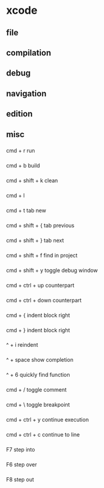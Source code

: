 # xcode

## file

## compilation

## debug

## navigation

## edition

## misc

###
cmd + r            run
###
cmd + b            build
###
cmd + shift + k    clean
###
cmd + l            
###
cmd + t            tab new
###
cmd + shift + {    tab previous
###
cmd + shift + }    tab next
###
cmd + shift + f    find in project
###
cmd + shift + y    toggle debug window
###
cmd + ctrl  + up   counterpart
###
cmd + ctrl  + down counterpart
###
cmd + {     indent block right
###
cmd + }     indent block right
###
^ + i              reindent
###
^ + space          show completion
###
^ + 6              quickly find function
###
cmd + /            toggle comment
###
cmd + \            toggle breakpoint
###
cmd + ctrl + y     continue execution
###
cmd + ctrl + c     continue to line
###
F7                 step into
###
F6                 step over
###
F8                 step out 
